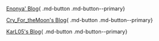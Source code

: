 [Enonya' Blog](https://enonya.github.io/){ .md-button .md-button--primary}



[Cry_For_theMoon's Blog](https://www.cnblogs.com/Cry-For-theMoon/){ .md-button .md-button--primary}



[KarL05's Blog](https://7ue9ueue.github.io/){ .md-button .md-button--primary}











